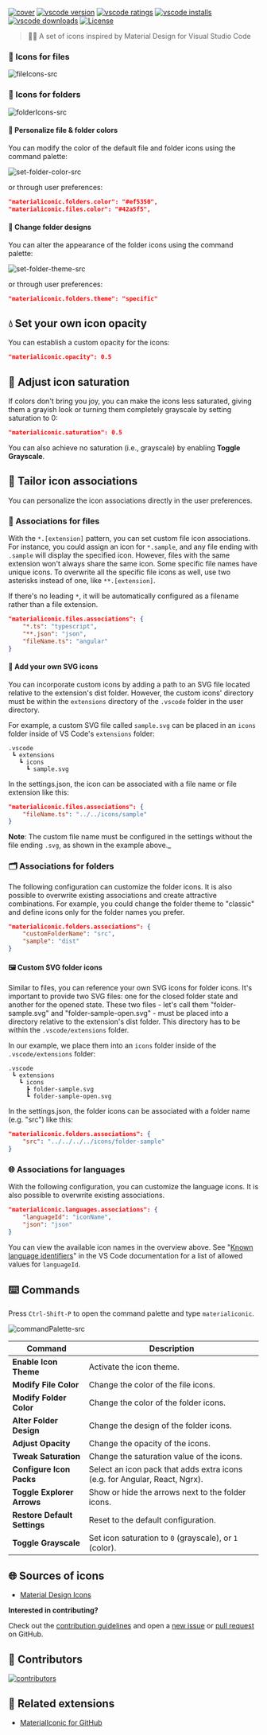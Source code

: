 
[![cover][cover-src]][cover-href]
[![vscode version][vscode-version-src]][vscode-version-href]
[![vscode ratings][vscode-ratings-src]][vscode-ratings-href]
[![vscode installs][vscode-installs-src]][vscode-installs-href]
[![vscode downloads][vscode-downloads-src]][vscode-downloads-href]
[![License][license-src]][license-href]

> 🌠🥳 A set of icons inspired by Material Design for Visual Studio Code

### 📄 Icons for files

![fileIcons-src]

### 📁 Icons for folders

![folderIcons-src]

#### 🎨 Personalize file & folder colors

You can modify the color of the default file and folder icons using the command palette:

![set-folder-color-src]

or through user preferences:

```json
"materialiconic.folders.color": "#ef5350",
"materialiconic.files.color": "#42a5f5",
```

#### 📁 Change folder designs

You can alter the appearance of the folder icons using the command palette:

![set-folder-theme-src]

or through user preferences:

```json
"materialiconic.folders.theme": "specific"
```

## 💧 Set your own icon opacity

You can establish a custom opacity for the icons:

```json
"materialiconic.opacity": 0.5
```

## 🌈 Adjust icon saturation

If colors don't bring you joy, you can make the icons less saturated, giving them a grayish look or turning them completely grayscale by setting saturation to 0:

```json
"materialiconic.saturation": 0.5
```

You can also achieve no saturation (i.e., grayscale) by enabling **Toggle Grayscale**.

## 🔄 Tailor icon associations

You can personalize the icon associations directly in the user preferences.

### 📎 Associations for files

With the `*.[extension]` pattern, you can set custom file icon associations. For instance, you could assign an icon for `*.sample`, and any file ending with `.sample` will display the specified icon. However, files with the same extension won't always share the same icon. Some specific file names have unique icons. To overwrite all the specific file icons as well, use two asterisks instead of one, like `**.[extension]`.

If there's no leading `*`, it will be automatically configured as a filename rather than a file extension.

```json
"materialiconic.files.associations": {
    "*.ts": "typescript",
    "**.json": "json",
    "fileName.ts": "angular"
}
```

#### 🎨 Add your own SVG icons

You can incorporate custom icons by adding a path to an SVG file located relative to the extension's dist folder. However, the custom icons' directory must be within the `extensions` directory of the `.vscode` folder in the user directory.

For example, a custom SVG file called `sample.svg` can be placed in an `icons` folder inside of VS Code's `extensions` folder:

```
.vscode
 ┗ extensions
   ┗ icons
     ┗ sample.svg
```

In the settings.json, the icon can be associated with a file name or file extension like this:

```json
"materialiconic.files.associations": {
    "fileName.ts": "../../icons/sample"
}
```

**Note**: The custom file name must be configured in the settings without the file ending `.svg`, as shown in the example above._

### 🗂️ Associations for folders

The following configuration can customize the folder icons. It is also possible to overwrite existing associations and create attractive combinations. For example, you could change the folder theme to "classic" and define icons only for the folder names you prefer.

```json
"materialiconic.folders.associations": {
    "customFolderName": "src",
    "sample": "dist"
}
```

#### 🖼️ Custom SVG folder icons

Similar to files, you can reference your own SVG icons for folder icons. It's important to provide two SVG files: one for the closed folder state and another for the opened state. These two files - let's call them "folder-sample.svg" and "folder-sample-open.svg" - must be placed into a directory relative to the extension's dist folder. This directory has to be within the `.vscode/extensions` folder.

In our example, we place them into an `icons` folder inside of the `.vscode/extensions` folder:

```
.vscode
 ┗ extensions
   ┗ icons
     ┣ folder-sample.svg
     ┗ folder-sample-open.svg
```

In the settings.json, the folder icons can be associated with a folder name (e.g. "src") like this:

```json
"materialiconic.folders.associations": {
    "src": "../../../../icons/folder-sample"
}
```

### 🌐 Associations for languages

With the following configuration, you can customize the language icons. It is also possible to overwrite existing associations.

```json
"materialiconic.languages.associations": {
    "languageId": "iconName",
    "json": "json"
}
```

You can view the available icon names in the overview above. See "[Known language identifiers](https://code.visualstudio.com/docs/languages/identifiers#_known-language-identifiers)" in the VS Code documentation for a list of allowed values for `languageId`.

## ⌨️ Commands

Press `Ctrl-Shift-P` to open the command palette and type `materialiconic`.

![commandPalette-src]

<p></p>

| Command                           | Description                                                                         |
| --------------------------------- | ----------------------------------------------------------------------------------- |
| **Enable Icon Theme**             | Activate the icon theme.                                                            |
| **Modify File Color**             | Change the color of the file icons.                                                 |
| **Modify Folder Color**           | Change the color of the folder icons.                                               |
| **Alter Folder Design**           | Change the design of the folder icons.                                              |
| **Adjust Opacity**                | Change the opacity of the icons.                                                    |
| **Tweak Saturation**              | Change the saturation value of the icons.                                           |
| **Configure Icon Packs**          | Select an icon pack that adds extra icons (e.g. for Angular, React, Ngrx).          |
| **Toggle Explorer Arrows**        | Show or hide the arrows next to the folder icons.                                   |
| **Restore Default Settings**      | Reset to the default configuration.                                                 |
| **Toggle Grayscale**              | Set icon saturation to `0` (grayscale), or `1` (color).                             |

## 🌐 Sources of icons

- [Material Design Icons](https://materialdesignicons.com/)

**Interested in contributing?**

Check out the [contribution guidelines](https://github.com/nyxb/materialiconic/blob/main/CONTRIBUTING.md) and open a [new issue](https://github.com/nyxb/materialiconic/issues) or [pull request](https://github.com/nyxb/materialiconic/pulls) on GitHub.

## 🤝 Contributors
[![contributors][contributors-src]][contributors-href]

## 🧩 Related extensions

- [MaterialIconic for GitHub](https://github.com/nyxb/github-materialiconic-extension)

<!-- Badges -->

[vscode-version-src]: https://img.shields.io/visual-studio-marketplace/v/nyxb.materialiconic?colorA=18181B&colorB=14F195&label=vscode%20version
[vscode-version-href]: https://marketplace.visualstudio.com/items?itemName=nyxb.materialiconic

[vscode-installs-src]: https://img.shields.io/visual-studio-marketplace/i/nyxb.materialiconic?colorA=18181B&colorB=14F195&label=vscode%20installs
[vscode-installs-href]: https://marketplace.visualstudio.com/items?itemName=nyxb.materialiconic

[vscode-ratings-src]: https://img.shields.io/visual-studio-marketplace/r/nyxb.materialiconic?colorA=18181B&colorB=14F195&label=vscode%20rating
[vscode-ratings-href]: https://marketplace.visualstudio.com/items?itemName=nyxb.materialiconic

[vscode-downloads-src]: https://img.shields.io/visual-studio-marketplace/d/nyxb.materialiconic?colorA=18181B&colorB=14F195&label=vscode%20downloads
[vscode-downloads-href]: https://marketplace.visualstudio.com/items?itemName=nyxb.materialiconic

[license-src]: https://img.shields.io/github/license/nyxblabs/materialiconic.svg?style=flat&colorA=18181B&colorB=14F195
[license-href]: https://github.com/nyxblabs/materialiconic/blob/main/LICENSE

<!-- Cover -->
[cover-src]: https://raw.githubusercontent.com/nyxblabs/materialiconic/main/.github/assets/cover-github-materialiconic.png
[cover-href]: https://💻nyxb.ws

<!-- Images -->
[commandPalette-src]: https://raw.githubusercontent.com/nyxblabs/materialiconic/main/images/commandPalette.png
[fileIcons-src]: https://raw.githubusercontent.com/nyxblabs/materialiconic/main/images/fileIcons.png
[folderIcons-src]: https://raw.githubusercontent.com/nyxblabs/materialiconic/main/images/folderIcons.png
[set-folder-color-src]: https://raw.githubusercontent.com/nyxblabs/materialiconic/main/images/set-folder-color.gif
[set-folder-theme-src]: https://raw.githubusercontent.com/nyxblabs/materialiconic/main/images/set-folder-theme.gif
[contributors-href]: https://github.com/nyxblabs/materialiconic/graphs/contributors
[contributors-src]: https://raw.githubusercontent.com/nyxblabs/materialiconic/main/images/contributors.png
